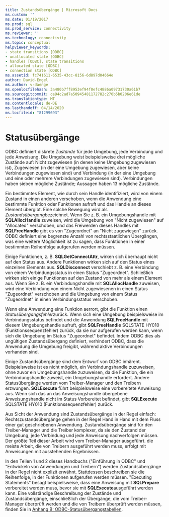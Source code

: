 ```yaml
---
title: Zustandsübergänge | Microsoft Docs
ms.custom: ''
ms.date: 01/19/2017
ms.prod: sql
ms.prod_service: connectivity
ms.reviewer: ''
ms.technology: connectivity
ms.topic: conceptual
helpviewer_keywords:
- state transitions [ODBC]
- unallocated state [ODBC]
- handles [ODBC], state transitions
- allocated state [ODBC]
- connection state [ODBC]
ms.assetid: fc741611-6535-43cc-8156-6d897d04664e
author: David-Engel
ms.author: v-daenge
ms.openlocfilehash: 3a480b7ff8953ef94f0efc4886a09731730a61b7
ms.sourcegitcommit: ce94c2ad7a50945481172782c270b5b0206e61de
ms.translationtype: MT
ms.contentlocale: de-DE
ms.lasthandoff: 04/14/2020
ms.locfileid: "81299693"
---
```

# <a name="state-transitions"></a>Statusübergänge
ODBC definiert diskrete *Zustände* für jede Umgebung, jede Verbindung und jede Anweisung. Die Umgebung weist beispielsweise drei mögliche Zustände auf: Nicht zugewiesen (in denen keine Umgebung zugewiesen ist), Zugewiesen (in der eine Umgebung zugewiesen, aber keine Verbindungen zugewiesen sind) und Verbindung (in der eine Umgebung und eine oder mehrere Verbindungen zugewiesen sind). Verbindungen haben sieben mögliche Zustände; Aussagen haben 13 mögliche Zustände.  
  
 Ein bestimmtes Element, wie durch sein Handle identifiziert, wird von einem Zustand in einen anderen verschoben, wenn die Anwendung eine bestimmte Funktion oder Funktionen aufruft und das Handle an dieses Element übergibt. Eine solche Bewegung wird als *Zustandsübergang*bezeichnet. Wenn Sie z. B. ein Umgebungshandle mit **SQLAllocHandle** zuweisen, wird die Umgebung von "Nicht zugewiesen" auf "Allocated" verschoben, und das Freiwerden dieses Handles mit **SQLFreeHandle** gibt es von "Zugeordnet" an "Nicht zugewiesen" zurück. ODBC definiert eine begrenzte Anzahl von rechtsstaatlichen Übergängen, was eine weitere Möglichkeit ist zu sagen, dass Funktionen in einer bestimmten Reihenfolge aufgerufen werden müssen.  
  
 Einige Funktionen, z. B. **SQLGetConnectAttr**, wirken sich überhaupt nicht auf den Status aus. Andere Funktionen wirken sich auf den Status eines einzelnen Elements aus. **SQLDisconnect** verschiebt z. B. eine Verbindung von einem Verbindungsstatus in einen Status "Zugeordnet". Schließlich wirken sich einige Funktionen auf den Zustand von mehr als einem Element aus. Wenn Sie z. B. ein Verbindungshandle mit **SQLAllocHandle** zuweisen, wird eine Verbindung von einem Nicht zugewiesenen in einen Status "Zugeordnet" verschoben und die Umgebung von einem Status "Zugeordnet" in einen Verbindungsstatus verschoben.  
  
 Wenn eine Anwendung eine Funktion aerrort, gibt die Funktion einen *Statusübergangsfehler*zurück. Wenn sich eine Umgebung beispielsweise im Verbindungsstatus befindet und die Anwendung **SQLFreeHandle** mit diesem Umgebungshandle aufruft, gibt **SQLFreeHandle** SQLSTATE HY010 (Funktionssequenzfehler) zurück, da sie nur aufgerufen werden kann, wenn sich die Umgebung im Status "Zugeordnet" befindet. Indem ODBC dies als ungültigen Zustandsübergang definiert, verhindert ODBC, dass die Anwendung die Umgebung freigibt, während aktive Verbindungen vorhanden sind.  
  
 Einige Zustandsübergänge sind dem Entwurf von ODBC inhärent. Beispielsweise ist es nicht möglich, ein Verbindungshandle zuzuweisen, ohne zuvor ein Umgebungshandle zuzuweisen, da die Funktion, die ein Verbindungshandle zuweist, ein Umgebungshandle erfordert. Andere Statusübergänge werden vom Treiber-Manager und den Treibern erzwungen. **SQLExecute** führt beispielsweise eine vorbereitete Anweisung aus. Wenn sich das an das Anweisungshandle übergebene Anweisungshandle nicht im Status Vorbereitet befindet, gibt **SQLExecute** SQLSTATE HY010 (Funktionssequenzfehler) zurück.  
  
 Aus Sicht der Anwendung sind Zustandsübergänge in der Regel einfach: Rechtszustandsübergänge gehen in der Regel Hand in Hand mit dem Fluss einer gut geschriebenen Anwendung. Zustandsübergänge sind für den Treiber-Manager und die Treiber komplexer, da sie den Zustand der Umgebung, jede Verbindung und jede Anweisung nachverfolgen müssen. Der größte Teil dieser Arbeit wird vom Treiber-Manager ausgeführt. die meiste Arbeit, die von Treibern ausgeführt werden muss, erfolgt mit Anweisungen mit ausstehenden Ergebnissen.  
  
 In den Teilen 1 und 2 dieses Handbuchs ("Einführung in ODBC" und "Entwickeln von Anwendungen und Treibern") werden Zustandsübergänge in der Regel nicht explizit erwähnt. Stattdessen beschreiben sie die Reihenfolge, in der Funktionen aufgerufen werden müssen. "Executing Statements" besagt beispielsweise, dass eine Anweisung mit **SQLPrepare** vorbereitet werden muss, bevor sie mit **SQLExecute**ausgeführt werden kann. Eine vollständige Beschreibung der Zustände und Zustandsübergänge, einschließlich der Übergänge, die vom Treiber-Manager überprüft werden und die von Treibern überprüft werden müssen, finden Sie in [Anhang B: ODBC-Statusübergangstabellen](../../../odbc/reference/appendixes/appendix-b-odbc-state-transition-tables.md).
